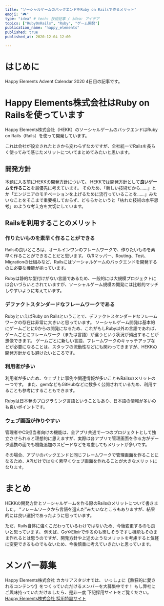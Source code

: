 ```yaml
---
title: "ソーシャルゲームのバックエンドをRuby on Railsで作るメリット"
emoji: "🎮"
type: "idea" # tech: 技術記事 / idea: アイデア
topics: ["RubyOnRails", "Ruby", "ゲーム開発"]
publication_name: "happy_elements"
published: true
published_at: 2020-12-04 12:00

---
```

# はじめに

Happy Elements Advent Calendar 2020 4日目の記事です。

# Happy Elements株式会社はRuby on Railsを使っています

Happy Elements株式会社（HEKK）のソーシャルゲームのバックエンドはRuby on Rails（Rails）を使って開発しています。

これは会社が設立されたときから変わらずなのですが、全社統一でRailsを長らく使ってみて感じたメリットについてまとめてみたいと思います。

## 開発方針

本題に入る前にHEKKの開発方針について。
HEKKでは開発方針として**良いゲームを作ること**を最優先に考えています。
そのため、「新しい技術だから……」とか「エンジニアのモチベーションを上げるために流行っていることを……」みたいなことをそこまで重要視しておらず、どちらかというと「枯れた技術の水平思考」のような考え方を大切にしています。

## Railsを利用することのメリット

### 作りたいものを素早く作ることができる

Railsの良いところは、オールインワンのフレームワークで、作りたいものを素早く作ることができることだと思います。
O/Rマッパー、Routing、Test、Migrationの仕組みなど、Railsにはソーシャルゲームのバックエンドを開発するのに必要な機能が揃っています。

Rubyは静的な型付けがない言語であるため、一般的には大規模プロジェクトには合いづらいとされていますが、ソーシャルゲーム規模の開発には比較的マッチしやすいように考えています。

### デファクトスタンダードなフレームワークである

RubyといえばRuby on Railsということで、デファクトスタンダードなフレームワークの存在は非常に大きいと思っています。
ソーシャルゲーム開発は基本的にゲームごとに0からの開発になるため、これがもしRuby以外の言語であれば、ゲームごとにフレームワーク（または言語）が違うという状況が頻出することが想像できます。
ゲームごとに新しい言語、フレームワークのキャッチアップなどが必要になることは、スタッフの流動性などにも関わってきますが、HEKKの開発方針からも避けたいところです。

### 利用者が多い

利用者が多いため、ウェブ上に事例や関連情報が多いこともRailsのメリットの一つです。
また、gemなどもGitHubなどに数多く公開されているため、利用することも参考にすることもできます。

Rubyは日本発のプログラミング言語ということもあり、日本語の情報が多いのも良いポイントです。

###  ウェブ画面が作りやすい

管理者やCS担当者向けの機能は、全アプリ共通で一つのプロジェクトとして独立させられると理想的に思えますが、実際は各アプリで管理画面を作る方がデータ連携の面でも機能追加のスピードなどを考慮してもメリットが多いです。

その場合、アプリのバックエンドと同じフレームワークで管理画面を作ることになるため、APIだけではなく素早くウェブ画面を作れることが大きなメリットになります。

# まとめ

HEKKの開発方針とソーシャルゲームを作る際のRailsのメリットについて書きました。
“フレームワークから言語を選んだ”みたいなところもありますが、結果的には良い選択であったように思っています。

ただ、Rails自体に強くこだわっているわけではないため、今後変更するのも良いと思っています。
例えば、GoやElixirで作るのも楽しそうですし機能もそのまま作れるとは思うのですが、開発方針や上述のようなメリットを考慮すると気軽に変更できるものでもないため、今後慎重に考えていきたいと思っています。

# メンバー募集
Happy Elements株式会社 カカリアスタジオでは、
いっしょに【熱狂的に愛されるコンテンツ】をつくっていただけるメンバーを大募集中です！
もし弊社にご興味持っていただけましたら、是非一度
下記採用サイトをご覧ください。
[Happy Elements株式会社 採用特設サイト](https://recruit.happyelements.co.jp/)
